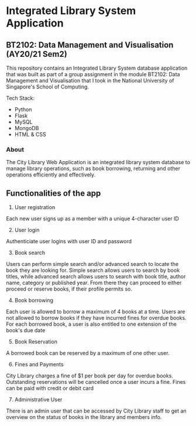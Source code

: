 # Integrated Library System Application
## BT2102: Data Management and Visualisation (AY20/21 Sem2)

This repository contains an Integrated Library System database application that was built as part of a group assignment in the module BT2102: Data Management and Visualisation that I took in the National University of Singapore's School of Computing.

Tech Stack: 
- Python
- Flask
- MySQL
- MongoDB
- HTML & CSS

### About
The City Library Web Application is an integrated library system database to manage library operations, such as book borrowing, returning and other operations efficiently and effectively.

## Functionalities of the app
1. User registration

Each new user signs up as a member with a unique 4-character user ID

2. User login

Authenticiate user logins with user ID and password

3. Book search

Users can perform simple search and/or advanced search to locate the book they are looking for. Simple search allows users to search by book titles, while advanced search allows users to search with book title, author name, category or published year.
From there they can proceed to either proceed or reserve books, if their profile permits so.

4. Book borrowing

Each user is allowed to borrow a maximum of 4 books at a time. Users are not allowed to borrow books if they have incurred fines for overdue books.
For each borrowed book, a user is also entitled to one extension of the book's due date

5. Book Reservation

A borrowed book can be reserved by a maximum of one other user. 

6. Fines and Payments

City Library charges a fine of $1 per book per day for overdue books. Outstanding reservations will be cancelled once a user incurs a fine.
Fines can be paid with credit or debit card

7. Administrative User

There is an admin user that can be accessed by City Library staff to get an overview on the status of books in the library and members info.
